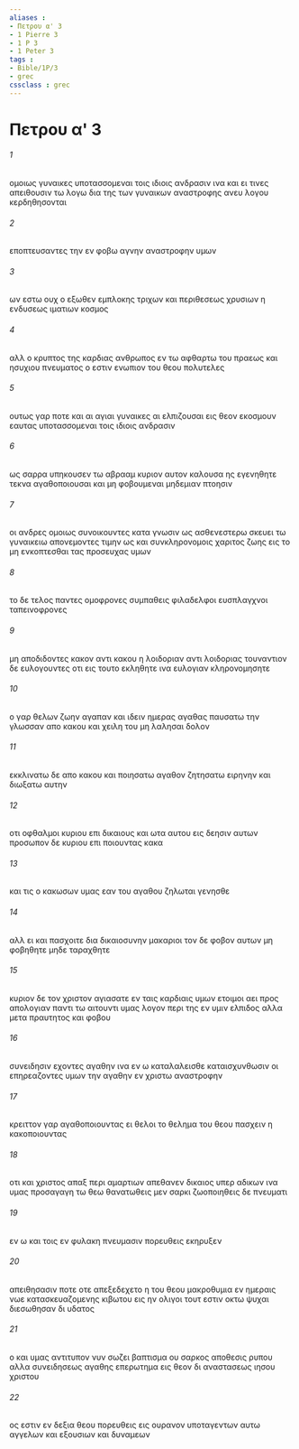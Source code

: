 ```yaml
---
aliases : 
- Πετρου α' 3
- 1 Pierre 3
- 1 P 3
- 1 Peter 3
tags : 
- Bible/1P/3
- grec
cssclass : grec
---
```


# Πετρου α' 3

###### 1
ομοιως γυναικες υποτασσομεναι τοις ιδιοις ανδρασιν ινα και ει τινες απειθουσιν τω λογω δια της των γυναικων αναστροφης ανευ λογου κερδηθησονται
###### 2
εποπτευσαντες την εν φοβω αγνην αναστροφην υμων
###### 3
ων εστω ουχ ο εξωθεν εμπλοκης τριχων και περιθεσεως χρυσιων η ενδυσεως ιματιων κοσμος
###### 4
αλλ ο κρυπτος της καρδιας ανθρωπος εν τω αφθαρτω του πραεως και ησυχιου πνευματος ο εστιν ενωπιον του θεου πολυτελες
###### 5
ουτως γαρ ποτε και αι αγιαι γυναικες αι ελπιζουσαι εις θεον εκοσμουν εαυτας υποτασσομεναι τοις ιδιοις ανδρασιν
###### 6
ως σαρρα υπηκουσεν τω αβρααμ κυριον αυτον καλουσα ης εγενηθητε τεκνα αγαθοποιουσαι και μη φοβουμεναι μηδεμιαν πτοησιν
###### 7
οι ανδρες ομοιως συνοικουντες κατα γνωσιν ως ασθενεστερω σκευει τω γυναικειω απονεμοντες τιμην ως και συνκληρονομοις χαριτος ζωης εις το μη ενκοπτεσθαι τας προσευχας υμων
###### 8
το δε τελος παντες ομοφρονες συμπαθεις φιλαδελφοι ευσπλαγχνοι ταπεινοφρονες
###### 9
μη αποδιδοντες κακον αντι κακου η λοιδοριαν αντι λοιδοριας τουναντιον δε ευλογουντες οτι εις τουτο εκληθητε ινα ευλογιαν κληρονομησητε
###### 10
ο γαρ θελων ζωην αγαπαν και ιδειν ημερας αγαθας παυσατω την γλωσσαν απο κακου και χειλη του μη λαλησαι δολον
###### 11
εκκλινατω δε απο κακου και ποιησατω αγαθον ζητησατω ειρηνην και διωξατω αυτην
###### 12
οτι οφθαλμοι κυριου επι δικαιους και ωτα αυτου εις δεησιν αυτων προσωπον δε κυριου επι ποιουντας κακα
###### 13
και τις ο κακωσων υμας εαν του αγαθου ζηλωται γενησθε
###### 14
αλλ ει και πασχοιτε δια δικαιοσυνην μακαριοι τον δε φοβον αυτων μη φοβηθητε μηδε ταραχθητε
###### 15
κυριον δε τον χριστον αγιασατε εν ταις καρδιαις υμων ετοιμοι αει προς απολογιαν παντι τω αιτουντι υμας λογον περι της εν υμιν ελπιδος αλλα μετα πραυτητος και φοβου
###### 16
συνειδησιν εχοντες αγαθην ινα εν ω καταλαλεισθε καταισχυνθωσιν οι επηρεαζοντες υμων την αγαθην εν χριστω αναστροφην
###### 17
κρειττον γαρ αγαθοποιουντας ει θελοι το θελημα του θεου πασχειν η κακοποιουντας
###### 18
οτι και χριστος απαξ περι αμαρτιων απεθανεν δικαιος υπερ αδικων ινα υμας προσαγαγη τω θεω θανατωθεις μεν σαρκι ζωοποιηθεις δε πνευματι
###### 19
εν ω και τοις εν φυλακη πνευμασιν πορευθεις εκηρυξεν
###### 20
απειθησασιν ποτε οτε απεξεδεχετο η του θεου μακροθυμια εν ημεραις νωε κατασκευαζομενης κιβωτου εις ην ολιγοι τουτ εστιν οκτω ψυχαι διεσωθησαν δι υδατος
###### 21
ο και υμας αντιτυπον νυν σωζει βαπτισμα ου σαρκος αποθεσις ρυπου αλλα συνειδησεως αγαθης επερωτημα εις θεον δι αναστασεως ιησου χριστου
###### 22
ος εστιν εν δεξια θεου πορευθεις εις ουρανον υποταγεντων αυτω αγγελων και εξουσιων και δυναμεων
